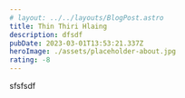 ```yaml
---
# layout: ../../layouts/BlogPost.astro
title: Thin Thiri Hlaing
description: dfsdf
pubDate: 2023-03-01T13:53:21.337Z
heroImage: ./assets/placeholder-about.jpg
rating: -8
---
```


s﻿fsfsdf

